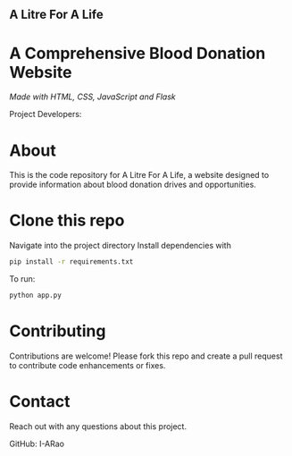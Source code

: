 ## A Litre For A Life ##
# A Comprehensive Blood Donation Website #

<i>Made with HTML, CSS, JavaScript and Flask</i> <br>
<p>Project Developers: </p>

# About #
This is the code repository for A Litre For A Life, a website designed to provide information about blood donation drives and opportunities. 

# Clone this repo #
Navigate into the project directory
Install dependencies with 
```bash 
pip install -r requirements.txt
```
To run:
``` bash 
python app.py
```

# Contributing #
Contributions are welcome! Please fork this repo and create a pull request to contribute code enhancements or fixes.

# Contact #
Reach out with any questions about this project.

GitHub: I-ARao
